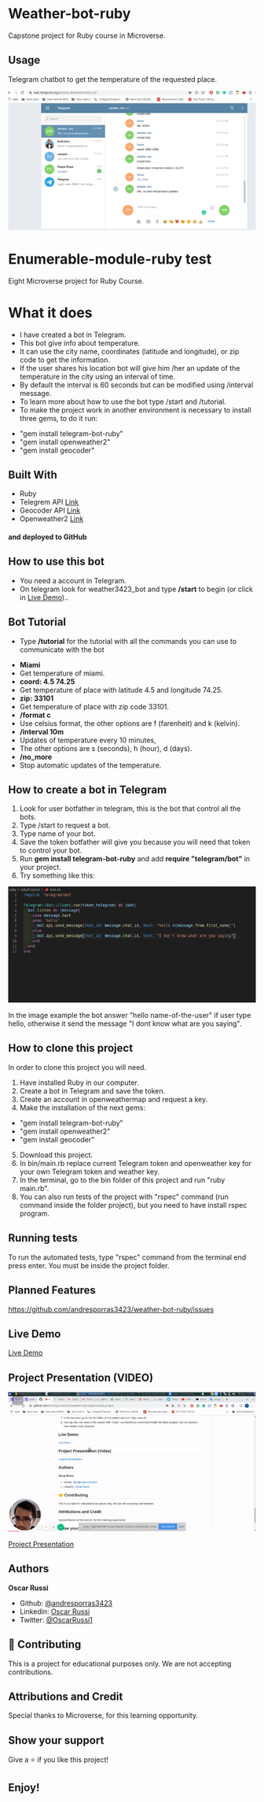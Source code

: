 # Weather-bot-ruby

Capstone project for Ruby course in Microverse.

## Usage

Telegram chatbot to get the temperature of the requested place.

![screenshot](./screenshot.png)

# Enumerable-module-ruby test

Eight Microverse project for Ruby Course.

# What it does

- I have created a bot in Telegram.
- This bot give info about temperature.
- It can use the city name, coordinates (latitude and longitude), or zip code to get the information.
- If the user shares his location bot will give him /her an update of the temperature in the city using an interval of time.
- By default the interval is 60 seconds but can be modified using /interval message.
- To learn more about how to use the bot type /start and /tutorial.
- To make the project work in another environment is necessary to install three gems, to do it run:
* "gem install telegram-bot-ruby"
* "gem install openweather2"
* "gem install geocoder"

## Built With

- Ruby
- Telegrem API [Link](https://core.telegram.org/bots/api)
- Geocoder API [Link](http://www.rubygeocoder.com/)
- Openweather2 [Link](https://openweathermap.org/)

#### and deployed to GitHub

## How to use this bot
- You need a account in Telegram.
- On telegram look for weather3423_bot and type **/start** to begin (or click in [Live Demo](https://web.telegram.org/#/im?p=@weather3423_bot))..

## Bot Tutorial
- Type **/tutorial** for the tutorial with all the commands you can use to communicate with the bot
* **Miami**
* Get temperature of miami.
* **coord:  4.5 74.25**
* Get temperature of place with latitude 4.5 and longitude 74.25.
* **zip:  33101**
* Get temperature of place with zip code 33101.
* **/format c**
* Use celsius format, the other options are f (farenheit) and k (kelvin).
* **/interval 10m**
* Updates of temperature every 10 minutes,
* The other options are s (seconds), h (hour), d (days).
* **/no_more**
* Stop automatic updates of the temperature.

## How to create a bot in Telegram

1) Look for user botfather in telegram, this is the bot that control all the bots.
2) Type /start to request a bot.
3) Type name of your bot.
4) Save the token botfather will give you because you will need that token to control your bot.
5) Run **gem install telegram-bot-ruby**  and add **require "telegram/bot"** in your project.
6) Try something like this:

![screenshot](./example.png)

In the image example the bot answer "hello name-of-the-user" if user type hello, otherwise it send the message "I dont know what are you saying".

## How to clone this project

In order to clone this project you will need.
1) Have installed Ruby in our computer.
2) Create a bot in Telegram and save the token.
3) Create an account in openweathermap and request a key.
4) Make the installation of the next gems:
* "gem install telegram-bot-ruby"
* "gem install openweather2"
* "gem install geocoder"
5) Download this project.
6) In bin/main.rb replace current Telegram token and openweather key for your own Telegram token and weather key.
7) In the terminal, go to the bin folder of this project and run "ruby main.rb".
8) You can also run tests of the project with "rspec" command (run command inside the folder project), but you need to have install rspec program.

## Running tests

To run the automated tests, type "rspec" command from the terminal end press enter. You must be inside the project folder.

## Planned Features

https://github.com/andresporras3423/weather-bot-ruby/issues

## Live Demo

[Live Demo](https://web.telegram.org/#/im?p=@weather3423_bot)

## Project Presentation (VIDEO)

[![Project presentation](./video-screenshot.png)](https://www.loom.com/share/6a5bd2ea817a439f958324f69bdd58bc)

[Project Presentation](https://www.loom.com/share/6a5bd2ea817a439f958324f69bdd58bc)


## Authors

**Oscar Russi**
- Github: [@andresporras3423](https://github.com/andresporras3423/)
- Linkedin: [Oscar Russi](https://www.linkedin.com/in/oscar-andres-russi-porras/)
- Twitter: [@OscarRussi1](https://twitter.com/OscarRussi1)

## 🤝 Contributing

This is a project for educational purposes only. We are not accepting contributions.

## Attributions and Credit

Special thanks to Microverse, for this learning opportunity. 

## Show your support

Give a ⭐️ if you like this project!

## Enjoy!
